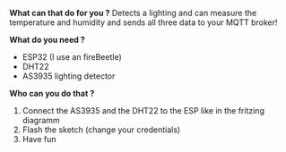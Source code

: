 **What can that do for you ?**
Detects a lighting and can measure the temperature and humidity and sends all three data to your MQTT broker!

**What do you need ?**
- ESP32 (I use an fireBeetle)
- DHT22
- AS3935 lighting detector

**Who can you do that ?**

1. Connect the AS3935 and the DHT22 to the ESP like in the fritzing diagramm
2. Flash the sketch (change your credentials)
3. Have fun

